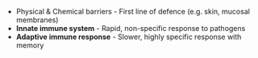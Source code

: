 - Physical & Chemical barriers - First line of defence (e.g. skin, mucosal membranes) 
- **Innate immune system** - Rapid, non-specific response to pathogens
- **Adaptive immune response** - Slower, highly specific response with memory